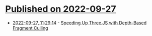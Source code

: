 # [Published on 2022-09-27](index.md)

* [2022-09-27, 11:29:14](https://lobste.rs/s/kbogat/speeding_up_three_js_with_depth_based) - [Speeding Up Three.JS with Depth-Based Fragment Culling](https://cprimozic.net/blog/depth-based-fragment-culling-webgl/)
